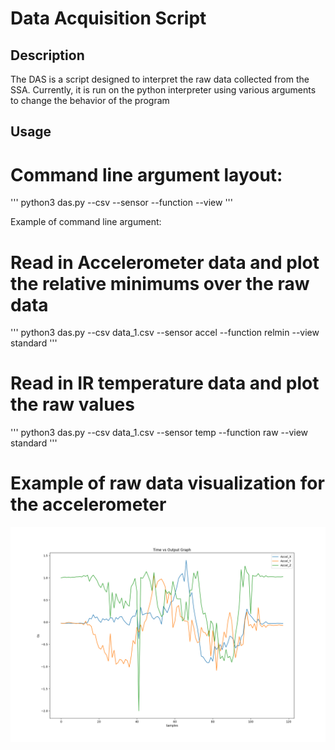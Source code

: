 # Data Acquisition Script

## Description
The DAS is a script designed to interpret the raw data collected from the SSA. Currently, it is run on the python interpreter using various arguments to change the behavior of the program

## Usage
# Command line argument layout:
'''
python3 das.py --csv <file> --sensor <SENSOR> --function <FUNCTION> --view <VIEW>
'''

Example of command line argument:

# Read in Accelerometer data and plot the relative minimums over the raw data
'''
python3 das.py --csv data_1.csv --sensor accel --function relmin --view standard
'''

# Read in IR temperature data and plot the raw values
'''
python3 das.py --csv data_1.csv --sensor temp --function raw --view standard
'''

# Example of raw data visualization for the accelerometer
![accel_ex](SampleIMUGraph.png)